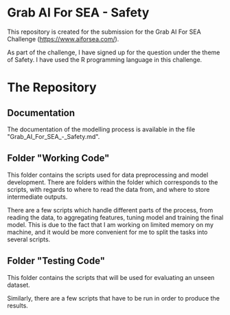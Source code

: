 # Grab AI For SEA - Safety

This repository is created for the submission for the Grab AI For SEA Challenge (https://www.aiforsea.com/).

As part of the challenge, I have signed up for the question under the theme of Safety. I have used the R programming language in this challenge.

# The Repository

## Documentation

The documentation of the modelling process is available in the file "Grab_AI_For_SEA_-_Safety.md".

## Folder "Working Code"

This folder contains the scripts used for data preprocessing and model development. There are folders within the folder which corresponds to the scripts, with regards to where to read the data from, and where to store intermediate outputs.

There are a few scripts which handle different parts of the process, from reading the data, to aggregating features, tuning model and training the final model. This is due to the fact that I am working on limited memory on my machine, and it would be more convenient for me to split the tasks into several scripts.

## Folder "Testing Code"

This folder contains the scripts that will be used for evaluating an unseen dataset.

Similarly, there are a few scripts that have to be run in order to produce the results.

